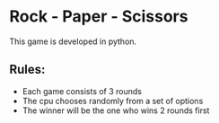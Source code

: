 # Rock - Paper - Scissors
This game is developed in python.

## Rules:
  - Each game consists of 3 rounds 
  - The cpu chooses randomly from a set of options 
  - The winner will be the one who wins 2 rounds first

